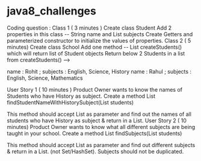# java8_challenges

Coding question :
Class 1 ( 3 minutes )
Create class Student
Add 2 properties in this class -- String name and List<String> subjects
Create Getters and parameterized constructor to initialize the values of properties.
Class 2 ( 5 minutes)
Create class School
Add one method -- List<Student> createStudents() which will return list of Student objects
Return below 2 Students in a list from createStudents() -->

name : Rohit ; subjects : English, Science, History
name : Rahul ; subjects : English, Science, Mathematics

User Story 1 ( 10 minutes )
Product Owner wants to know the names of Students who have History as subject. Create a method List<String> findStudentNameWithHistorySubject(List<Student> students)

This method should accept List<Student> as parameter and find out the names of all students who have History as subject & return in a List.
User Story 2 ( 10 minutes)
Product Owner wants to know what all different subjects are being taught in your school. Create a method List<String> findSubjects(List<Student> students)

This method should accept List<Student> as parameter and find out different subjects & return in a List. (not Set/HashSet). Subjects should not be duplicated.
